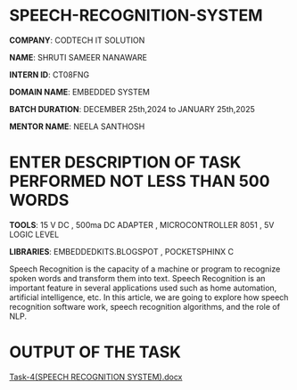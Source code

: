 # SPEECH-RECOGNITION-SYSTEM

**COMPANY**: CODTECH IT SOLUTION

**NAME**: SHRUTI SAMEER NANAWARE

**INTERN ID**: CT08FNG

**DOMAIN NAME**: EMBEDDED SYSTEM

**BATCH DURATION**: DECEMBER 25th,2024 to JANUARY 25th,2025

**MENTOR NAME**: NEELA SANTHOSH

# ENTER DESCRIPTION OF TASK PERFORMED NOT LESS THAN 500 WORDS

**TOOLS**: 15 V DC , 500ma DC ADAPTER , MICROCONTROLLER 8051 ,  5V LOGIC LEVEL

**LIBRARIES**: EMBEDDEDKITS.BLOGSPOT , POCKETSPHINX C

Speech Recognition is the capacity of a machine or program to recognize spoken words and transform them into text. Speech Recognition is an important feature in several applications used such as home automation, artificial intelligence, etc. In this article, we are going to explore how speech recognition software work, speech recognition algorithms, and the role of NLP. 

# OUTPUT OF THE TASK

[Task-4(SPEECH RECOGNITION SYSTEM).docx](https://github.com/user-attachments/files/18306332/Task-4.SPEECH.RECOGNITION.SYSTEM.docx)
